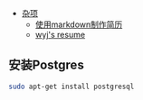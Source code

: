 * [杂项](./readme.md)
    * [使用markdown制作简历](./make_resume/make_resume.md)
    * [wyj's resume](./make_resume/resume.md)

## 安装Postgres

```sh
sudo apt-get install postgresql
```